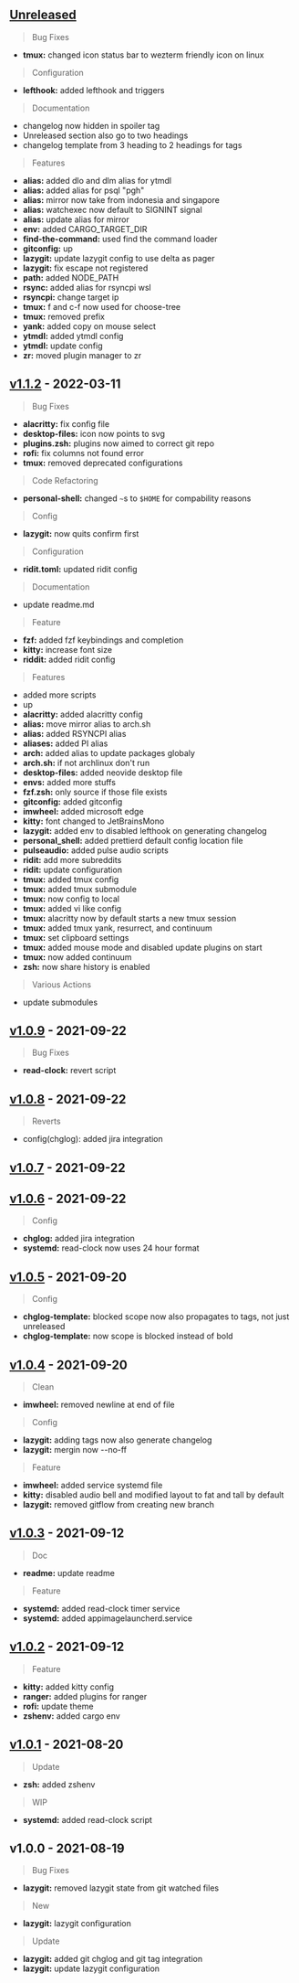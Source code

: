 <a name="unreleased"></a>
## [Unreleased]

> Bug Fixes
- **tmux:** changed icon status bar to wezterm friendly icon on linux

> Configuration
- **lefthook:** added lefthook and triggers

> Documentation
- changelog now hidden in spoiler tag
- Unreleased section also go to two headings
- changelog template from 3 heading to 2 headings for tags

> Features
- **alias:** added dlo and dlm alias for ytmdl
- **alias:** added alias for psql "pgh"
- **alias:** mirror now take from indonesia and singapore
- **alias:** watchexec now default to SIGNINT signal
- **alias:** update alias for mirror
- **env:** added CARGO_TARGET_DIR
- **find-the-command:** used find the command loader
- **gitconfig:** up
- **lazygit:** update lazygit config to use delta as pager
- **lazygit:** fix escape not registered
- **path:** added NODE_PATH
- **rsync:** added alias for rsyncpi wsl
- **rsyncpi:** change target ip
- **tmux:** f and c-f now used for choose-tree
- **tmux:** removed <c-b> prefix
- **yank:** added copy on mouse select
- **ytmdl:** added ytmdl config
- **ytmdl:** update config
- **zr:** moved plugin manager to zr


<a name="v1.1.2"></a>
## [v1.1.2] - 2022-03-11

> Bug Fixes
- **alacritty:** fix config file
- **desktop-files:** icon now points to svg
- **plugins.zsh:** plugins now aimed to correct git repo
- **rofi:** fix columns not found error
- **tmux:** removed deprecated configurations

> Code Refactoring
- **personal-shell:** changed `~`s to `$HOME` for compability reasons

> Config
- **lazygit:** now quits confirm first

> Configuration
- **ridit.toml:** updated ridit config

> Documentation
- update readme.md

> Feature
- **fzf:** added fzf keybindings and completion
- **kitty:** increase font size
- **riddit:** added ridit config

> Features
- added more scripts
- up
- **alacritty:** added alacritty config
- **alias:** move mirror alias to arch.sh
- **alias:** added RSYNCPI alias
- **aliases:** added PI alias
- **arch:** added alias to update packages globaly
- **arch.sh:** if not archlinux don't run
- **desktop-files:** added neovide desktop file
- **envs:** added more stuffs
- **fzf.zsh:** only source if those file exists
- **gitconfig:** added gitconfig
- **imwheel:** added microsoft edge
- **kitty:** font changed to JetBrainsMono
- **lazygit:** added env to disabled lefthook on generating changelog
- **personal_shell:** added prettierd default config location file
- **pulseaudio:** added pulse audio scripts
- **ridit:** add more subreddits
- **ridit:** update configuration
- **tmux:** added tmux config
- **tmux:** added tmux submodule
- **tmux:** now config to local
- **tmux:** added vi like config
- **tmux:** alacritty now by default starts a new tmux session
- **tmux:** added tmux yank, resurrect, and continuum
- **tmux:** set clipboard settings
- **tmux:** added mouse mode and disabled update plugins on start
- **tmux:** now added continuum
- **zsh:** now share history is enabled

> Various Actions
- update submodules


<a name="v1.0.9"></a>
## [v1.0.9] - 2021-09-22

> Bug Fixes
- **read-clock:** revert script


<a name="v1.0.8"></a>
## [v1.0.8] - 2021-09-22

> Reverts
- config(chglog): added jira integration


<a name="v1.0.7"></a>
## [v1.0.7] - 2021-09-22


<a name="v1.0.6"></a>
## [v1.0.6] - 2021-09-22

> Config
- **chglog:** added jira integration
- **systemd:** read-clock now uses 24 hour format


<a name="v1.0.5"></a>
## [v1.0.5] - 2021-09-20

> Config
- **chglog-template:** blocked scope now also propagates to tags, not just unreleased
- **chglog-template:** now scope is blocked instead of bold


<a name="v1.0.4"></a>
## [v1.0.4] - 2021-09-20

> Clean
- **imwheel:** removed newline at end of file

> Config
- **lazygit:** adding tags now also generate changelog
- **lazygit:** mergin now --no-ff

> Feature
- **imwheel:** added service systemd file
- **kitty:** disabled audio bell and modified layout to fat and tall by default
- **lazygit:** removed gitflow from creating new branch


<a name="v1.0.3"></a>
## [v1.0.3] - 2021-09-12

> Doc
- **readme:** update readme

> Feature
- **systemd:** added read-clock timer service
- **systemd:** added appimagelauncherd.service


<a name="v1.0.2"></a>
## [v1.0.2] - 2021-09-12

> Feature
- **kitty:** added kitty config
- **ranger:** added plugins for ranger
- **rofi:** update theme
- **zshenv:** added cargo env


<a name="v1.0.1"></a>
## [v1.0.1] - 2021-08-20

> Update
- **zsh:** added zshenv

> WIP
- **systemd:** added read-clock script


<a name="v1.0.0"></a>
## v1.0.0 - 2021-08-19

> Bug Fixes
- **lazygit:** removed lazygit state from git watched files

> New
- **lazygit:** lazygit configuration

> Update
- **lazygit:** added git chglog and git tag integration
- **lazygit:** update lazygit configuration


[Unreleased]: https://github.com/tigorlazuardi/dotfiles/compare/v1.1.2...HEAD
[v1.1.2]: https://github.com/tigorlazuardi/dotfiles/compare/v1.0.9...v1.1.2
[v1.0.9]: https://github.com/tigorlazuardi/dotfiles/compare/v1.0.8...v1.0.9
[v1.0.8]: https://github.com/tigorlazuardi/dotfiles/compare/v1.0.7...v1.0.8
[v1.0.7]: https://github.com/tigorlazuardi/dotfiles/compare/v1.0.6...v1.0.7
[v1.0.6]: https://github.com/tigorlazuardi/dotfiles/compare/v1.0.5...v1.0.6
[v1.0.5]: https://github.com/tigorlazuardi/dotfiles/compare/v1.0.4...v1.0.5
[v1.0.4]: https://github.com/tigorlazuardi/dotfiles/compare/v1.0.3...v1.0.4
[v1.0.3]: https://github.com/tigorlazuardi/dotfiles/compare/v1.0.2...v1.0.3
[v1.0.2]: https://github.com/tigorlazuardi/dotfiles/compare/v1.0.1...v1.0.2
[v1.0.1]: https://github.com/tigorlazuardi/dotfiles/compare/v1.0.0...v1.0.1
